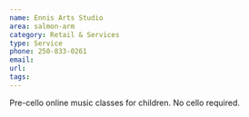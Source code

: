 ```yaml
---
name: Ennis Arts Studio
area: salmon-arm
category: Retail & Services
type: Service
phone: 250-833-0261
email: 
url: 
tags:
---
```


Pre-cello online music classes for children. No cello required.